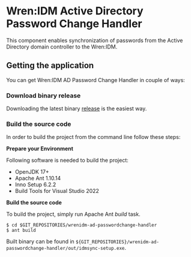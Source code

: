 # Wren:IDM Active Directory Password Change Handler

This component enables synchronization of passwords from the Active Directory domain controller to the Wren:IDM.

## Getting the application

You can get Wren:IDM AD Password Change Handler in couple of ways:

### Download binary release

Downloading the latest binary [release](https://github.com/WrenSecurity/wrenidm-ad-passwordchange-handler/releases) is the easiest way.

### Build the source code

In order to build the project from the command line follow these steps:

**Prepare your Environment**

Following software is needed to build the project:

* OpenJDK 17+
* Apache Ant 1.10.14
* Inno Setup 6.2.2
* Build Tools for Visual Studio 2022

**Build the source code**

To build the project, simply run Apache Ant *build* task.

```
$ cd $GIT_REPOSITORIES/wrenidm-ad-passwordchange-handler
$ ant build
```

Built binary can be found in `${GIT_REPOSITORIES}/wrenidm-ad-passwordchange-handler/out/idmsync-setup.exe`.